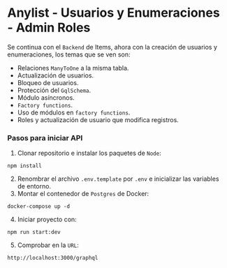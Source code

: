# Anylist - Usuarios y Enumeraciones - Admin Roles

Se continua con el `Backend` de Items, ahora con la creación de usuarios y enumeraciones, los temas que se ven son: 

- Relaciones `ManyToOne` a la misma tabla.
- Actualización de usuarios.
- Bloqueo de usuarios.
- Protección del `GqlSchema`.
- Módulo asíncronos.
- `Factory functions`.
- Uso de módulos en `factory functions`.
- Roles y actualización de usuario que modifica registros.

### Pasos para iniciar API

1. Clonar repositorio e instalar los paquetes de `Node`:
```
npm install
```
2. Renombrar el archivo `.env.template` por `.env` e inicializar las variables de entorno.
3. Montar el contenedor de `Postgres` de Docker:
```
docker-compose up -d
```
4. Iniciar proyecto con:
```
npm run start:dev
```
5. Comprobar en la `URL`:
```
http://localhost:3000/graphql
```